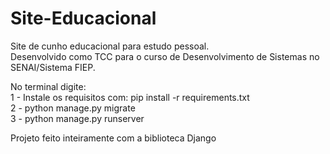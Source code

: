 # Site-Educacional
Site de cunho educacional para estudo pessoal.               
Desenvolvido como TCC para o curso de Desenvolvimento de Sistemas
no SENAI/Sistema FIEP.

No terminal digite:   
1 - Instale os requisitos com: pip install -r requirements.txt  
2 - python manage.py migrate  
3 - python manage.py runserver

Projeto feito inteiramente com a biblioteca Django
